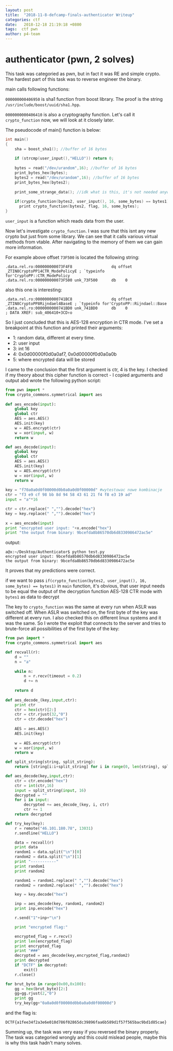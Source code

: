 ```yaml
---
layout: post
title:  "2018-11-8-defcamp-finals-authenticator Writeup"
categories: ctf
date:   2018-12-18 21:19:18 +0800
tags:  ctf pwn
author: p4-team
---
```



# authenticator (pwn, 2 solves) 

This task was categoried as pwn, but in fact it was RE and simple crypto.
The hardest part of this task was to reverse engineer the binary.

main calls following functions:

`000000000406950` is sha1 function from boost library. The proof is the string `/usr/include/boost/uuid/sha1.hpp`.


`0000000000406410` is also a cryptography function. 
Let's call it `crypto_function` now, we will look at it closely later.

The pseudocode of main() function is below:

```C++
int main()
{
	sha = boost_sha1(); //buffer of 16 bytes
	
	if (strcmp(user_input(),"HELLO")) return 0;
	
	bytes = read("/dev/urandom",16); //buffer of 16 bytes
	print_bytes_hex(bytes);
	bytes2 = read("/dev/urandom",16); //buffer of 16 bytes
	print_bytes_hex(bytes2);
	
	print_some_strange_data(); //idk what is this, it's not needed anyway :)
	
	if(crypto_function(bytes2, user_input(), 16, some_bytes) == bytes1)
	  print crypto_function(bytes2, flag, 16, some_bytes);
}
```

`user_input` is a function which reads data from the user.

Now let's investigate `crypto_function`. 
I was sure that this isnt any new crypto but just from some library.
We can see that it calls various virtual methods from vtable.
After navigating to the memory of them we can gain more information.

For example above offset `73F500` is located the following string:

```
.data.rel.ro:000000000073F4F8                 dq offset _ZTIN8CryptoPP14CTR_ModePolicyE ; `typeinfo for'CryptoPP::CTR_ModePolicy
.data.rel.ro:000000000073F500 unk_73F500      db    0  
```

also this one is interesting:

```
.data.rel.ro:0000000000741BC8                 dq offset _ZTIN8CryptoPP8Rijndael4BaseE ; `typeinfo for'CryptoPP::Rijndael::Base
.data.rel.ro:0000000000741BD0 unk_741BD0      db    0                 ; DATA XREF: sub_406410+3CD↑o
``` 


So I just concluded that this is AES-128 encryption in CTR mode.
I've set a breakpoint at this function and printed their arguments:

- 1: random data, different at every time.
- 2: user input
- 3: int 16
- 4: 0x0d00000f0d0a0af7, 0x0d00000f0d0a0a0b
- 5: where encrypted data will be stored

I came to the conclusion that the first argument is ctr, 4 is the key.
I checked if my theory about this cipher function is correct - I copied arguments and output abd wrote the following python script:

```python
from pwn import *
from crypto_commons.symmetrical import aes
        
def aes_encode(input):
	global key
	global ctr
	AES = aes.AES()
	AES.init(key)
	w = AES.encrypt(ctr)
	w = xor(input, w)
	return w

def aes_decode(input):
	global key
	global ctr
	AES = aes.AES()
	AES.init(key)
	w = AES.encrypt(ctr)
	w = xor(input, w)
	return w	
	
key = "f70a0a0d0f00000d0b0a0a0d0f00000d" #wytestowac nowe kombinacje
ctr = "f3 e9 cf 98 bb 8d 94 58 43 61 21 f4 f8 e3 19 ad"
input = "a"*16

ctr = ctr.replace(" ","").decode("hex")
key = key.replace(" ","").decode("hex")
	
x = aes_encode(input)
print "encrypted user input: "+x.encode("hex")
print "the output from binary: 9bcefda8b86570db6d8330986472ac5e"
```

output:

```
a@x:~/Desktop/Authenticator$ python test.py 
encrypted user input: 9bcefda8b86570db6d8330986472ac5e
the output from binary: 9bcefda8b86570db6d8330986472ac5e
```

It proves that my predictions were correct.

if we want to pass `if(crypto_function(bytes2, user_input(), 16, some_bytes) == bytes1)` in `main` function, it's obvious, that user input needs to be equal the output of the decryption function AES-128 CTR mode with `bytes1` as data to decrypt 
 

The key to `crypto_function` was the same at every run when ASLR was switched off.
When ASLR was switched on, the first byte of the key was different at every run.
I also checked this on different linux systems and it was the same.
So I wrote the exploit that connects to the server and tries to brute-force all possibilities of the first byte of the key:

```python
from pwn import *
from crypto_commons.symmetrical import aes

def recvall(r):
    d = ""
    n = "a"
    
    while n:
        n = r.recv(timeout = 0.2)
        d += n
        
    return d 
	
def aes_decode_(key,input,ctr):
	print ctr
	ctr = hex(ctr)[2:]
	ctr = ctr.rjust(32,"0")
	ctr = ctr.decode("hex")
	
	AES = aes.AES()
	AES.init(key)
	
	w = AES.encrypt(ctr)
	w = xor(input, w)
	return w	

def split_string(string, split_string):
    return [string[i:i+split_string] for i in range(0, len(string), split_string)]

def aes_decode(key,input,ctr):
	ctr = ctr.encode("hex")
	ctr = int(ctr,16)
	input = split_string(input, 16)
	decrypted = ""
	for i in input:
		decrypted += aes_decode_(key, i, ctr)
		ctr += 1
	return decrypted

def try_key(key):
	r = remote("46.101.180.78", 13031)
	r.sendline("HELLO")

	data = recvall(r)
	print data
	random1 = data.split("\n")[0]
	random2 = data.split("\n")[1]
	print "-----------"
	print random1
	print random2

	random1 = random1.replace(" ","").decode("hex")
	random2 = random2.replace(" ","").decode("hex")

	key = key.decode("hex")

	inp = aes_decode(key, random1, random2)
	print inp.encode("hex") 

	r.send("1"+inp+"\n")

	print "encrypted flag:"

	encrypted_flag = r.recv()
	print len(encrypted_flag)
	print encrypted_flag
	print "###"
	decrypted = aes_decode(key,encrypted_flag,random2)
	print decrypted
	if "DCTF" in decrypted:
		exit()
	r.close()

for brut_byte in range(0x00,0x100):
	gg = hex(brut_byte)[2:]
	gg=gg.rjust(2,"0")
	print gg
	try_key(gg+"0a0a0d0f00000d0b0a0a0d0f00000d")
```


and the flag is:

```
DCTF{a1fee34f2a3e6e010d786f02865dc39896faa6b589d1f57f565bac9bd1d85cae}
```

Summing up, the task was very easy if you reversed the binary properly.
The task was categoried wrongly and this could mislead people, maybe this is why this task hadn't many solves.